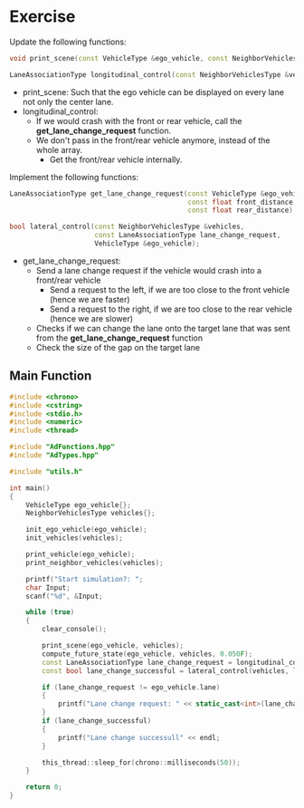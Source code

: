 # Exercise

Update the following functions:

```cpp
void print_scene(const VehicleType &ego_vehicle, const NeighborVehiclesType &vehicles);

LaneAssociationType longitudinal_control(const NeighborVehiclesType &vehicles,VehicleType &ego_vehicle);
```

- print_scene: Such that the ego vehicle can be displayed on every lane not only the center lane.
- longitudinal_control:
  - If we would crash with the front or rear vehicle, call the **get_lane_change_request** function.
  - We don't pass in the front/rear vehicle anymore, instead of the whole array.
    - Get the front/rear vehicle internally.

Implement the following functions:

```cpp
LaneAssociationType get_lane_change_request(const VehicleType &ego_vehicle,
                                            const float front_distance,
                                            const float rear_distance);

bool lateral_control(const NeighborVehiclesType &vehicles,
                     const LaneAssociationType lane_change_request,
                     VehicleType &ego_vehicle);
```

- get_lane_change_request:
  - Send a lane change request if the vehicle would crash into a front/rear vehicle
    - Send a request to the left, if we are too close to the front vehicle (hence we are faster)
    - Send a request to the right, if we are too close to the rear vehicle (hence we are slower)
  - Checks if we can change the lane onto the target lane that was sent from the **get_lane_change_request** function
  - Check the size of the gap on the target lane

## Main Function

```cpp
#include <chrono>
#include <cstring>
#include <stdio.h>
#include <numeric>
#include <thread>

#include "AdFunctions.hpp"
#include "AdTypes.hpp"

#include "utils.h"

int main()
{
    VehicleType ego_vehicle{};
    NeighborVehiclesType vehicles{};

    init_ego_vehicle(ego_vehicle);
    init_vehicles(vehicles);

    print_vehicle(ego_vehicle);
    print_neighbor_vehicles(vehicles);

    printf("Start simulation?: ";
    char Input;
    scanf("%d", &Input;

    while (true)
    {
        clear_console();

        print_scene(ego_vehicle, vehicles);
        compute_future_state(ego_vehicle, vehicles, 0.050F);
        const LaneAssociationType lane_change_request = longitudinal_control(vehicles, ego_vehicle);
        const bool lane_change_successful = lateral_control(vehicles, lane_change_request, ego_vehicle);

        if (lane_change_request != ego_vehicle.lane)
        {
            printf("Lane change request: " << static_cast<int>(lane_change_request) << endl;
        }
        if (lane_change_successful)
        {
            printf("Lane change successull" << endl;
        }

        this_thread::sleep_for(chrono::milliseconds(50));
    }

    return 0;
}

```
